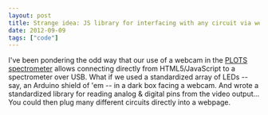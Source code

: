 ```yaml
---
layout: post
title: Strange idea: JS library for interfacing with any circuit via webcam
date: 2012-09-09
tags: ["code"]
---
```


I've been pondering the odd way that our use of a webcam in the [PLOTS spectrometer](http://publiclaboratory.org/tool/spectrometer) allows connecting directly from HTML5/JavaScript to a spectrometer over USB. What if we used a standardized array of LEDs -- say, an Arduino shield of 'em -- in a dark box facing a webcam. And wrote a standardized library for reading analog & digital pins from the video output... You could then plug many different circuits directly into a webpage.
